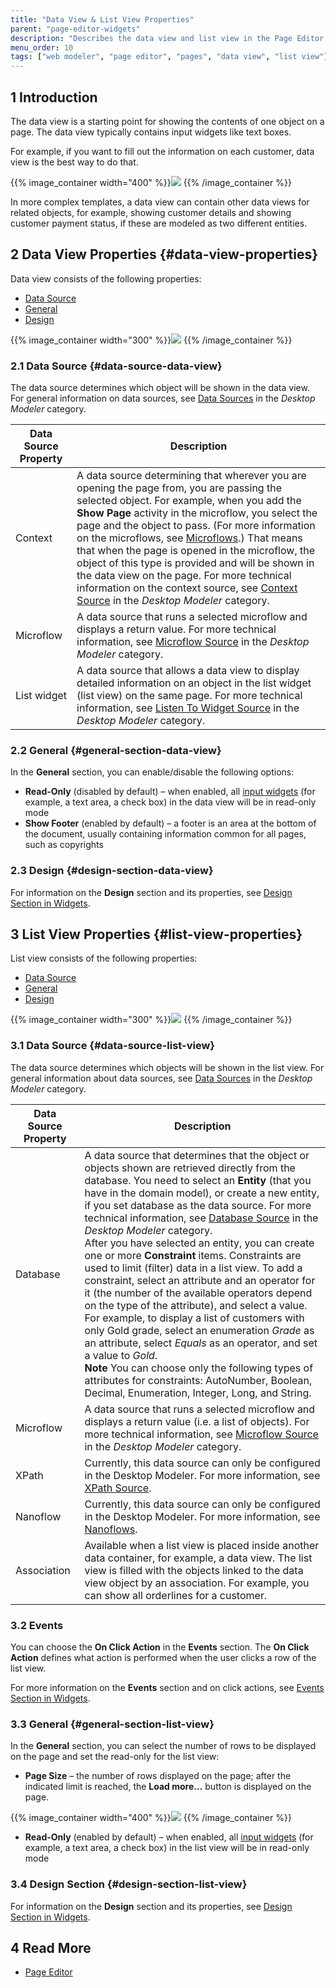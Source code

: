 ```yaml
---
title: "Data View & List View Properties"
parent: "page-editor-widgets"
description: "Describes the data view and list view in the Page Editor of the Mendix Web Modeler."
menu_order: 10
tags: ["web modeler", "page editor", "pages", "data view", "list view"]
---
```


## 1 Introduction 

The data view is a starting point for showing the contents of one object on a page.  The data view typically contains input widgets like text boxes. 

For example, if you want to fill out the information on each customer, data view is the best way to do that.

{{% image_container width="400" %}}![](attachments/page-editor-data-view-list-view/data-view-example.png)
{{% /image_container %}}

In more complex templates, a data view can contain other data views for related objects, for example, showing customer details and showing customer payment status, if these are modeled as two different entities. 

## 2 Data View Properties {#data-view-properties}

Data view consists of the following properties:

* [Data Source](#data-source-data-view)
* [General](#general-section-data-view)
* [Design](#design-section-data-view)

{{% image_container width="300" %}}![](attachments/page-editor-data-view-list-view/data-view-properties.png)
{{% /image_container %}}

### 2.1 Data Source {#data-source-data-view} 

The data source determines which object will be shown in the data view. For general information on data sources, see [Data Sources](/refguide/data-sources) in the *Desktop Modeler* category. 

| Data Source Property | Description                                                  |
| -------------------- | ------------------------------------------------------------ |
| Context              | A data source determining that wherever you are opening the page from, you are passing the selected object. For example, when you add the **Show Page** activity in the microflow, you select the page and the object to pass. (For more information on the microflows, see [Microflows](microflows).) That means that when the page is opened in the microflow, the object of this type is provided and will be shown in the data view on the page. For more technical information on the context source, see [Context Source](/refguide/entity-path-source) in the *Desktop Modeler* category. |
| Microflow            | A data source that runs a selected microflow and displays a return value. For more technical information, see [Microflow Source](/refguide/microflow-source) in the *Desktop Modeler* category. |
| List widget          | A data source that allows a data view to display detailed information on an object in the list widget (list view) on the same page. For more technical information, see [Listen To Widget Source](/refguide/microflow-source) in the *Desktop Modeler* category. |

### 2.2 General {#general-section-data-view}

In the **General** section, you can enable/disable the  following options:

* **Read-Only** (disabled by default) – when enabled, all [input widgets](page-editor-widgets-input-elements) (for example, a text area, a check box) in the data view will be in read-only mode
* **Show Footer** (enabled by default) – a footer is an area at the bottom of the document, usually containing information common for all pages, such as copyrights  

### 2.3 Design {#design-section-data-view}

For information on the **Design** section and its properties, see [Design Section in Widgets](page-editor-widgets-design-section).

## 3 List View Properties {#list-view-properties}

List view consists of the following properties:

* [Data Source](#data-source-list-view)
* [General](#general-section-list-view)
* [Design](#design-section-list-view)

{{% image_container width="300" %}}![](attachments/page-editor-data-view-list-view/list-view-properties.png)
{{% /image_container %}}

### 3.1 Data Source {#data-source-list-view}

The data source determines which objects will be shown in the list view. For general information about data sources, see [Data Sources](/refguide/data-sources) in the *Desktop Modeler* category. 

| Data Source Property | Description                                                  |
| -------------------- | ------------------------------------------------------------ |
| Database             | A data source that determines that the object or objects shown are retrieved directly from the database. You need to select an **Entity** (that you have in the domain model), or create a new entity, if you set database as the data source. For more technical information, see [Database Source](/refguide/database-source) in the *Desktop Modeler* category.<br />After you have selected an entity, you can create one or more **Constraint** items. Constraints are used to limit (filter) data in a list view. To add a constraint, select an attribute and an operator for it (the number of the available operators depend on the type of the attribute), and select a value. For example, to display a list of customers with only Gold grade, select an enumeration *Grade* as an attribute, select *Equals* as an operator, and set a value to *Gold*. <br />**Note** You can choose only the following types of attributes for constraints: AutoNumber, Boolean, Decimal, Enumeration, Integer, Long, and String. |
| Microflow            | A data source that runs a selected microflow and displays a return value (i.e. a list of objects). For more technical information, see [Microflow Source](/refguide/microflow-source) in the *Desktop Modeler* category. |
| XPath                | Currently, this data source can only be configured in the Desktop Modeler. For more information, see [XPath Source](/refguide/xpath-source). |
| Nanoflow             | Currently, this data source can only be configured in the Desktop Modeler. For more information, see [Nanoflows](/refguide/nanoflows). |
| Association          | Available when a list view is placed inside another data container, for example, a data view. The list view is filled with the objects linked to the data view object by an association. For example, you can show all orderlines for a customer. |

### 3.2 Events

 You can choose the **On Click Action** in the **Events** section. The **On Click Action** defines what action is performed when the user clicks a row of the list view. 

For more information on the **Events** section and on click actions, see [Events Section in Widgets](page-editor-widgets-events-section). 

### 3.3 General {#general-section-list-view}

In the **General** section, you can select the number of rows to be displayed on the page and set the read-only for the list view:

* **Page Size** – the number of rows displayed on the page; after the indicated limit is reached, the **Load more...** button is displayed on the page.

{{% image_container width="400" %}}![](attachments/page-editor-data-view-list-view/load-more-list-view.png)
{{% /image_container %}}

* **Read-Only** (enabled by default) – when enabled, all [input widgets](page-editor-widgets-input-elements) (for example, a text area, a check box) in the list view will be in read-only mode

### 3.4 Design Section {#design-section-list-view}

For information on the **Design** section and its properties, see [Design Section in Widgets](page-editor-widgets-design-section).

## 4 Read More

* [Page Editor](page-editor)

